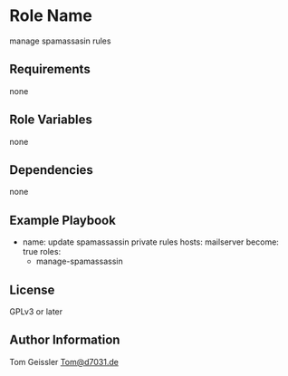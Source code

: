 Role Name
=========

manage spamassasin rules

Requirements
------------

none

Role Variables
--------------

none

Dependencies
------------

none

Example Playbook
----------------

- name: update spamassassin private rules
  hosts: mailserver
  become: true
  roles:
    - manage-spamassassin

License
-------

GPLv3 or later

Author Information
------------------

Tom Geissler
Tom@d7031.de
